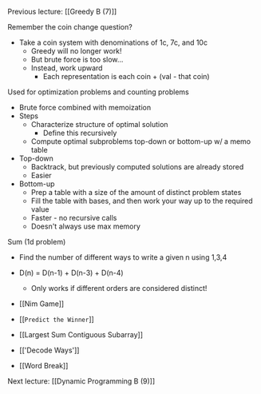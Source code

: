 Previous lecture: [[Greedy B (7)]]


Remember the coin change question?
- Take a coin system with denominations of 1c, 7c, and 10c
	- Greedy will no longer work!
	- But brute force is too slow...
	- Instead, work upward
		- Each representation is each coin + (val - that coin)

Used for optimization problems and counting problems
- Brute force combined with memoization
- Steps
	- Characterize structure of optimal solution
		- Define this recursively
	- Compute optimal subproblems top-down or bottom-up w/ a memo table
- Top-down
	- Backtrack, but previously computed solutions are already stored
	- Easier
- Bottom-up
	- Prep a table with a size of the amount of distinct problem states
	- Fill the table with bases, and then work your way up to the required value
	- Faster - no recursive calls
	- Doesn't always use max memory

Sum (1d problem)
- Find the number of different ways to write a given n using 1,3,4
- D(n) = D(n-1) + D(n-3) + D(n-4)
	- Only works if different orders are considered distinct!

- [[Nim Game]]
- [[`Predict the Winner`]]
- [[Largest Sum Contiguous Subarray]]
- [['Decode Ways']]
- [[Word Break]]


Next lecture: [[Dynamic Programming B (9)]]